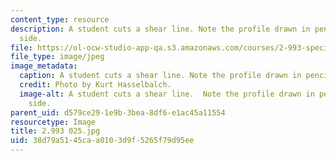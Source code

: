 ```yaml
---
content_type: resource
description: A student cuts a shear line. Note the profile drawn in pencil on the
  side.
file: https://ol-ocw-studio-app-qa.s3.amazonaws.com/courses/2-993-special-topics-in-mechanical-engineering-the-art-and-science-of-boat-design-january-iap-2007/38d79a5145caa0103d9f5265f79d95ee_2993025.jpg
file_type: image/jpeg
image_metadata:
  caption: A student cuts a shear line. Note the profile drawn in pencil on the side.
  credit: Photo by Kurt Hasselbalch.
  image-alt: A student cuts a shear line.  Note the profile drawn in pencil on the
    side.
parent_uid: d579ce29-1e9b-3bea-8df6-e1ac45a11554
resourcetype: Image
title: 2.993 025.jpg
uid: 38d79a51-45ca-a010-3d9f-5265f79d95ee
---
```

